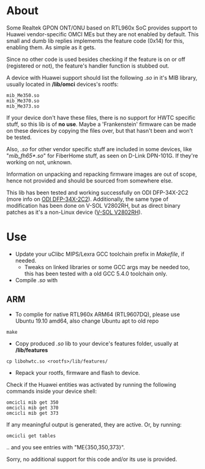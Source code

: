 # About

Some Realtek GPON ONT/ONU based on RTL960x SoC provides support to Huawei vendor-specific OMCI MEs but they are not enabled by default. This small and dumb lib replies implements the feature code (0x14) for this, enabling them. As simple as it gets.

Since no other code is used besides checking if the feature is on or off (registered or not), the feature's handler function is stubbed out.

A device with Huawei support should list the following *.so* in it's MIB library, usually located in **/lib/omci** devices's rootfs:

```
mib_Me350.so
mib_Me370.so
mib_Me373.so
```

If your device don't have these files, there is no support for HWTC specific stuff, so this lib is of **no use**. Maybe a 'Frankenstein' firmware can be made on these devices by copying the files over, but that hasn't been and won't be tested.

Also, *.so* for other vendor specific stuff are included in some devices, like "*mib_fh65\*.so*" for FiberHome stuff, as seen on D-Link DPN-101G. If they're working on not, unknown.

Information on unpacking and repacking firmware images are out of scope, hence not provided and should be sourced from somewhere else.

This lib has been tested and working successfully on ODI DFP-34X-2C2 (more info on [ODI DFP-34X-2C2](https://www.tripleoxygen.net/wiki/ont/odi/dfp-34x-2c2)). Additionally, the same type of modification has been done on V-SOL V2802RH, but as direct binary patches as it's a non-Linux device ([V-SOL V2802RH](https://www.tripleoxygen.net/wiki/ont/vsol/v2802rh)).

# Use

* Update your uClibc MIPS/Lexra GCC toolchain prefix in *Makefile*, if needed.
  * Tweaks on linked libraries or some GCC args may be needed too, this has been tested with a old GCC 5.4.0 toolchain only.
* Compile *.so* with

## ARM
* To complie for native RTL960x ARM64 (RTL9607DQ), please use Ubuntu 19.10 amd64, also change Ubuntu apt to old repo

```
make
```
* Copy produced *.so* lib to your device's features folder, usually at **/lib/features**
```
cp libohwtc.so <rootfs>/lib/features/
```
* Repack your rootfs, firmware and flash to device.

Check if the Huawei entities was activated by running the following commands inside your device shell:
```
omcicli mib get 350
omcicli mib get 370
omcicli mib get 373
```
If any meaningful output is generated, they are active. Or, by running:
```
omcicli get tables
```
.. and you see entries with "ME{350,350,373}".

Sorry, no additional support for this code and/or its use is provided.